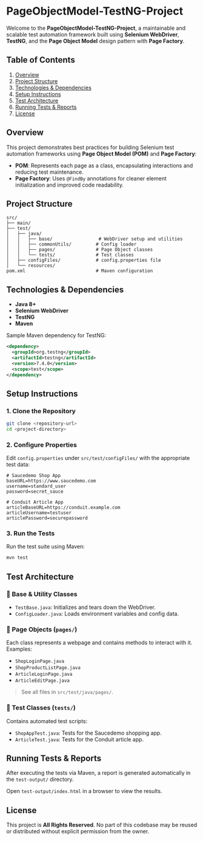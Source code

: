 # PageObjectModel-TestNG-Project

Welcome to the **PageObjectModel-TestNG-Project**, a maintainable and scalable test automation framework built using **Selenium WebDriver**, **TestNG**, and the **Page Object Model** design pattern with **Page Factory**.

## Table of Contents
1. [Overview](#overview)
2. [Project Structure](#project-structure)
3. [Technologies & Dependencies](#technologies--dependencies)
4. [Setup Instructions](#setup-instructions)
5. [Test Architecture](#test-architecture)
6. [Running Tests & Reports](#running-tests--reports)
7. [License](#license)

## Overview

This project demonstrates best practices for building Selenium test automation frameworks using **Page Object Model (POM)** and **Page Factory**:

- **POM**: Represents each page as a class, encapsulating interactions and reducing test maintenance.
- **Page Factory**: Uses `@FindBy` annotations for cleaner element initialization and improved code readability.

## Project Structure

```plaintext
src/
├── main/
├── test/
│   ├── java/
│   │   ├── base/                 # WebDriver setup and utilities
│   │   ├── commonUtils/         # Config loader
│   │   ├── pages/               # Page Object classes
│   │   └── tests/               # Test classes
│   ├── configFiles/             # config.properties file
│   └── resources/
pom.xml                          # Maven configuration
```

## Technologies & Dependencies

- **Java 8+**
- **Selenium WebDriver**
- **TestNG**
- **Maven**

Sample Maven dependency for TestNG:

```xml
<dependency>
  <groupId>org.testng</groupId>
  <artifactId>testng</artifactId>
  <version>7.4.0</version>
  <scope>test</scope>
</dependency>
```

## Setup Instructions

### 1. Clone the Repository
```bash
git clone <repository-url>
cd <project-directory>
```

### 2. Configure Properties
Edit `config.properties` under `src/test/configFiles/` with the appropriate test data:

```properties
# Saucedemo Shop App
baseURL=https://www.saucedemo.com
username=standard_user
password=secret_sauce

# Conduit Article App
articleBaseURL=https://conduit.example.com
articleUsername=testuser
articlePassword=securepassword
```

### 3. Run the Tests
Run the test suite using Maven:
```bash
mvn test
```

## Test Architecture

### 🧱 Base & Utility Classes
- `TestBase.java`: Initializes and tears down the WebDriver.
- `ConfigLoader.java`: Loads environment variables and config data.

### 📄 Page Objects (`pages/`)
Each class represents a webpage and contains methods to interact with it. Examples:
- `ShopLoginPage.java`
- `ShopProductListPage.java`
- `ArticleLoginPage.java`
- `ArticleEditPage.java`

> See all files in `src/test/java/pages/`.

### 🧪 Test Classes (`tests/`)
Contains automated test scripts:
- `ShopAppTest.java`: Tests for the Saucedemo shopping app.
- `ArticleTest.java`: Tests for the Conduit article app.

## Running Tests & Reports

After executing the tests via Maven, a report is generated automatically in the `test-output/` directory.

Open `test-output/index.html` in a browser to view the results.

## License

This project is **All Rights Reserved**. No part of this codebase may be reused or distributed without explicit permission from the owner.
